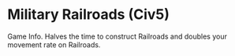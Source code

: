 # Military Railroads (Civ5)

Game Info.
Halves the time to construct Railroads and doubles your movement rate on Railroads.